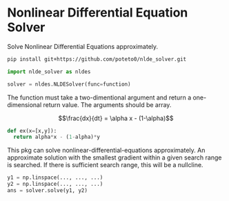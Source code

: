 # Nonlinear Differential Equation Solver
Solve Nonlinear Differential Equations approximately.

```sh
pip install git+https://github.com/poteto0/nlde_solver.git
```

```python
import nlde_solver as nldes

solver = nldes.NLDESolver(func=function)
```

The function must take a two-dimentional argument and return a one-dimensional return value. The arguments should be array.

```math
\frac{dx}{dt} = \alpha x - (1-\alpha)
```

```python
def ex(x=[x,y]):
  return alpha*x - (1-alpha)*y
```

This pkg can solve nonlinear-differential-equations approximately.
An approximate solution with the smallest gradient within a given search range is searched. If there is sufficient search range, this will be a nullcline.

```python
y1 = np.linspace(..., ..., ...)
y2 = np.linspace(..., ..., ...)
ans = solver.solve(y1, y2)
```